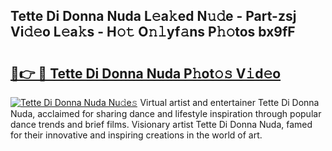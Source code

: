 ## Tette Di Donna Nuda L𝚎a𝚔ed N𝚞𝚍e - Part-zsj Vi𝚍𝚎o L𝚎a𝚔s - H𝚘𝚝 O𝚗𝚕yf𝚊ns P𝚑𝚘tos bx9fF

# <h2><a href="http://kf7xx6.oniu.top/?m=Tette+Di+Donna+Nuda">🔗👉 🔴 Tette Di Donna Nuda P𝚑ot𝚘𝚜 V𝚒d𝚎o</a></h2>

[![Tette Di Donna Nuda Nu𝚍e𝚜](https://i.imgur.com/0qMVB7G.gif)](http://kf7xx6.oniu.top/?m=Tette+Di+Donna+Nuda)
Virtual artist and entertainer Tette Di Donna Nuda, acclaimed for sharing dance and lifestyle inspiration through popular dance trends and brief films. Visionary artist Tette Di Donna Nuda, famed for their innovative and inspiring creations in the world of art.  
